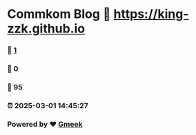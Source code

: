 # Commkom Blog :link: https://king-zzk.github.io 
### :page_facing_up: [1](https://king-zzk.github.io/tag.html) 
### :speech_balloon: 0 
### :hibiscus: 95 
### :alarm_clock: 2025-03-01 14:45:27 
### Powered by :heart: [Gmeek](https://github.com/Meekdai/Gmeek)
